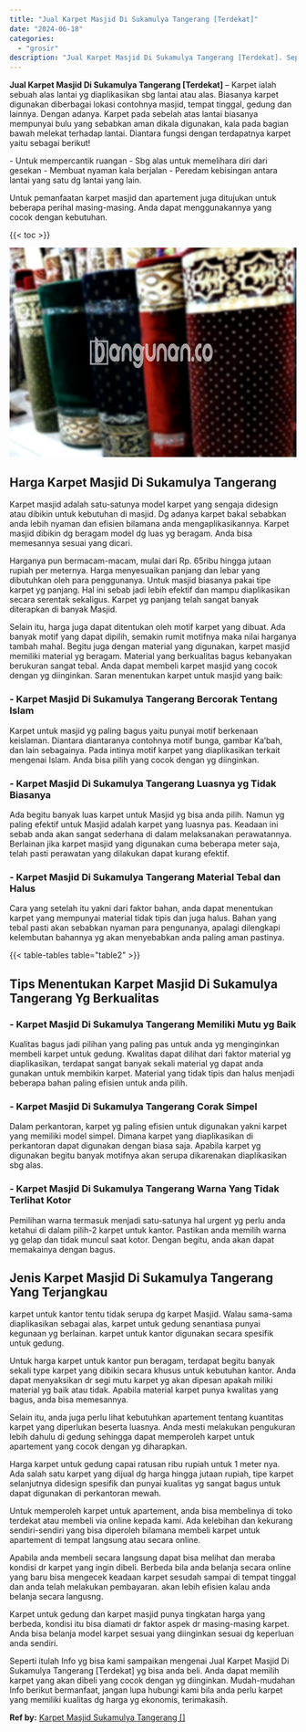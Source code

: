 ```yaml
---
title: "Jual Karpet Masjid Di Sukamulya Tangerang [Terdekat]"
date: "2024-06-18"
categories: 
  - "grosir"
description: "Jual Karpet Masjid Di Sukamulya Tangerang [Terdekat]. Seperti itulah Info yg bisa kami sampaikan mengenai Jual Karpet Masjid Di Sukamulya Tangerang [Terdeka..."
---
```


**Jual Karpet Masjid Di Sukamulya Tangerang \[Terdekat\]** – Karpet ialah sebuah alas lantai yg diaplikasikan sbg lantai atau alas. Biasanya karpet digunakan diberbagai lokasi contohnya masjid, tempat tinggal, gedung dan lainnya. Dengan adanya. Karpet pada sebelah atas lantai biasanya mempunyai bulu yang sebabkan aman dikala digunakan, kala pada bagian bawah melekat terhadap lantai. Diantara fungsi dengan terdapatnya karpet yaitu sebagai berikut!

\- Untuk mempercantik ruangan - Sbg alas untuk memelihara diri dari gesekan - Membuat nyaman kala berjalan - Peredam kebisingan antara lantai yang satu dg lantai yang lain.

Untuk pemanfaatan karpet masjid dan apartement juga ditujukan untuk beberapa perihal masing-masing. Anda dapat menggunakannya yang cocok dengan kebutuhan.

{{< toc >}}

![Jual Karpet Masjid Di Sukamulya Tangerang [Terdekat]](/images/grosir-karpet-murah-52.png)

## Harga Karpet Masjid Di Sukamulya Tangerang

Karpet masjid adalah satu-satunya model karpet yang sengaja didesign atau dibikin untuk kebutuhan di masjid. Dg adanya karpet bakal sebabkan anda lebih nyaman dan efisien bilamana anda mengaplikasikannya. Karpet masjid dibikin dg beragam model dg luas yg beragam. Anda bisa memesannya sesuai yang dicari.

Harganya pun bermacam-macam, mulai dari Rp. 65ribu hingga jutaan rupiah per meternya. Harga menyesuaikan panjang dan lebar yang dibutuhkan oleh para penggunanya. Untuk masjid biasanya pakai tipe karpet yg panjang. Hal ini sebab jadi lebih efektif dan mampu diaplikasikan secara serentak sekaligus. Karpet yg panjang telah sangat banyak diterapkan di banyak Masjid.

Selain itu, harga juga dapat ditentukan oleh motif karpet yang dibuat. Ada banyak motif yang dapat dipilih, semakin rumit motifnya maka nilai harganya tambah mahal. Begitu juga dengan material yang digunakan, karpet masjid memiliki material yg beragam. Material yang berkualitas bagus kebanyakan berukuran sangat tebal. Anda dapat membeli karpet masjid yang cocok dengan yg diinginkan. Saran menentukan karpet untuk masjid yang baik:

### \- Karpet Masjid Di Sukamulya Tangerang Bercorak Tentang Islam

Karpet untuk masjid yg paling bagus yaitu punyai motif berkenaan keislaman. Diantara diantaranya contohnya motif bunga, gambar Ka’bah, dan lain sebagainya. Pada intinya motif karpet yang diaplikasikan terkait mengenai Islam. Anda bisa pilih yang cocok dengan yg diinginkan.

### \- Karpet Masjid Di Sukamulya Tangerang Luasnya yg Tidak Biasanya

Ada begitu banyak luas karpet untuk Masjid yg bisa anda pilih. Namun yg paling efektif untuk Masjid adalah karpet yang luasnya pas. Keadaan ini sebab anda akan sangat sederhana di dalam melaksanakan perawatannya. Berlainan jika karpet masjid yang digunakan cuma beberapa meter saja, telah pasti perawatan yang dilakukan dapat kurang efektif.

### \- Karpet Masjid Di Sukamulya Tangerang Material Tebal dan Halus

Cara yang setelah itu yakni dari faktor bahan, anda dapat menentukan karpet yang mempunyai material tidak tipis dan juga halus. Bahan yang tebal pasti akan sebabkan nyaman para pengunanya, apalagi dilengkapi kelembutan bahannya yg akan menyebabkan anda paling aman pastinya.

{{< table-tables table="table2" >}}

## Tips Menentukan Karpet Masjid Di Sukamulya Tangerang Yg Berkualitas

### \- Karpet Masjid Di Sukamulya Tangerang Memiliki Mutu yg Baik

Kualitas bagus jadi pilihan yang paling pas untuk anda yg menginginkan membeli karpet untuk gedung. Kwalitas dapat dilihat dari faktor material yg diaplikasikan, terdapat sangat banyak sekali material yg dapat anda gunakan untuk membikin karpet. Material yang tidak tipis dan halus menjadi beberapa bahan paling efisien untuk anda pilih.

### \- Karpet Masjid Di Sukamulya Tangerang Corak Simpel

Dalam perkantoran, karpet yg paling efisien untuk digunakan yakni karpet yang memiliki model simpel. Dimana karpet yang diaplikasikan di perkantoran dapat digunakan dengan biasa saja. Apabila karpet yg digunakan begitu banyak motifnya akan serupa dikarenakan diaplikasikan sbg alas.

### \- Karpet Masjid Di Sukamulya Tangerang Warna Yang Tidak Terlihat Kotor

Pemilihan warna termasuk menjadi satu-satunya hal urgent yg perlu anda ketahui di dalam pilih-2 karpet untuk kantor. Pastikan anda memilih warna yg gelap dan tidak muncul saat kotor. Dengan begitu, anda akan dapat memakainya dengan bagus.

## Jenis Karpet Masjid Di Sukamulya Tangerang Yang Terjangkau

karpet untuk kantor tentu tidak serupa dg karpet Masjid. Walau sama-sama diaplikasikan sebagai alas, karpet untuk gedung senantiasa punyai kegunaan yg berlainan. karpet untuk kantor digunakan secara spesifik untuk gedung.

Untuk harga karpet untuk kantor pun beragam, terdapat begitu banyak sekali type karpet yang dibikin secara khusus untuk kebutuhan kantor. Anda dapat menyaksikan dr segi mutu karpet yg akan dipesan apakah miliki material yg baik atau tidak. Apabila material karpet punya kwalitas yang bagus, anda bisa memesannya.

Selain itu, anda juga perlu lihat kebutuhkan apartement tentang kuantitas karpet yang diperlukan beserta luasnya. Anda mesti melakukan pengukuran lebih dahulu di gedung sehingga dapat memperoleh karpet untuk apartement yang cocok dengan yg diharapkan.

Harga karpet untuk gedung capai ratusan ribu rupiah untuk 1 meter nya. Ada salah satu karpet yang dijual dg harga hingga jutaan rupiah, tipe karpet selanjutnya didesign spesifik dan punyai kualitas yg sangat bagus untuk dapat digunakan di perkantoran mewah.

Untuk memperoleh karpet untuk apartement, anda bisa membelinya di toko terdekat atau membeli via online kepada kami. Ada kelebihan dan kekurang sendiri-sendiri yang bisa diperoleh bilamana membeli karpet untuk apartement di tempat langsung atau secara online.

Apabila anda membeli secara langsung dapat bisa melihat dan meraba kondisi dr karpet yang ingin dibeli. Berbeda bila anda belanja secara online yang baru bisa mengecek keadaan karpet sesudah sampai di tempat tinggal dan anda telah melakukan pembayaran. akan lebih efisien kalau anda belanja secara langusng.

Karpet untuk gedung dan karpet masjid punya tingkatan harga yang berbeda, kondisi itu bisa diamati dr faktor aspek dr masing-masing karpet. Anda bisa belanja model karpet sesuai yang diinginkan sesuai dg keperluan anda sendiri.

Seperti itulah Info yg bisa kami sampaikan mengenai Jual Karpet Masjid Di Sukamulya Tangerang \[Terdekat\] yg bisa anda beli. Anda dapat memilih karpet yang akan dibeli yang cocok dengan yg diinginkan. Mudah-mudahan Info berikut bermanfaat, jangan lupa hubungi kami bila anda perlu karpet yang memiliki kualitas dg harga yg ekonomis, terimakasih.

**Ref by:**  [Karpet Masjid Sukamulya Tangerang []](https://id.wikipedia.org/wiki/Karpet)
